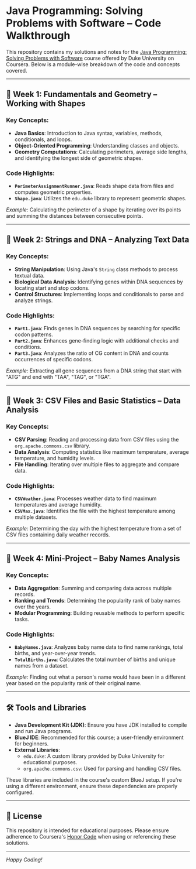 # Java Programming: Solving Problems with Software – Code Walkthrough

This repository contains my solutions and notes for the [Java Programming: Solving Problems with Software](https://www.coursera.org/learn/java-programming) course offered by Duke University on Coursera. Below is a module-wise breakdown of the code and concepts covered.

---

## 📁 Week 1: Fundamentals and Geometry – Working with Shapes

### Key Concepts:
- **Java Basics**: Introduction to Java syntax, variables, methods, conditionals, and loops.
- **Object-Oriented Programming**: Understanding classes and objects.
- **Geometry Computations**: Calculating perimeters, average side lengths, and identifying the longest side of geometric shapes.

### Code Highlights:
- **`PerimeterAssignmentRunner.java`**: Reads shape data from files and computes geometric properties.
- **`Shape.java`**: Utilizes the `edu.duke` library to represent geometric shapes.

*Example:* Calculating the perimeter of a shape by iterating over its points and summing the distances between consecutive points.

---

## 📁 Week 2: Strings and DNA – Analyzing Text Data

### Key Concepts:
- **String Manipulation**: Using Java's `String` class methods to process textual data.
- **Biological Data Analysis**: Identifying genes within DNA sequences by locating start and stop codons.
- **Control Structures**: Implementing loops and conditionals to parse and analyze strings.

### Code Highlights:
- **`Part1.java`**: Finds genes in DNA sequences by searching for specific codon patterns.
- **`Part2.java`**: Enhances gene-finding logic with additional checks and conditions.
- **`Part3.java`**: Analyzes the ratio of CG content in DNA and counts occurrences of specific codons.

*Example:* Extracting all gene sequences from a DNA string that start with "ATG" and end with "TAA", "TAG", or "TGA".

---

## 📁 Week 3: CSV Files and Basic Statistics – Data Analysis

### Key Concepts:
- **CSV Parsing**: Reading and processing data from CSV files using the `org.apache.commons.csv` library.
- **Data Analysis**: Computing statistics like maximum temperature, average temperature, and humidity levels.
- **File Handling**: Iterating over multiple files to aggregate and compare data.

### Code Highlights:
- **`CSVWeather.java`**: Processes weather data to find maximum temperatures and average humidity.
- **`CSVMax.java`**: Identifies the file with the highest temperature among multiple datasets.

*Example:* Determining the day with the highest temperature from a set of CSV files containing daily weather records.

---

## 📁 Week 4: Mini-Project – Baby Names Analysis

### Key Concepts:
- **Data Aggregation**: Summing and comparing data across multiple records.
- **Ranking and Trends**: Determining the popularity rank of baby names over the years.
- **Modular Programming**: Building reusable methods to perform specific tasks.

### Code Highlights:
- **`BabyNames.java`**: Analyzes baby name data to find name rankings, total births, and year-over-year trends.
- **`TotalBirths.java`**: Calculates the total number of births and unique names from a dataset.

*Example:* Finding out what a person's name would have been in a different year based on the popularity rank of their original name.

---

## 🛠️ Tools and Libraries

- **Java Development Kit (JDK)**: Ensure you have JDK installed to compile and run Java programs.
- **BlueJ IDE**: Recommended for this course; a user-friendly environment for beginners.
- **External Libraries**:
  - `edu.duke`: A custom library provided by Duke University for educational purposes.
  - `org.apache.commons.csv`: Used for parsing and handling CSV files.

These libraries are included in the course's custom BlueJ setup. If you're using a different environment, ensure these dependencies are properly configured.

---

## 📄 License

This repository is intended for educational purposes. Please ensure adherence to Coursera's [Honor Code](https://www.coursera.org/about/honorcode) when using or referencing these solutions.

---

*Happy Coding!*

